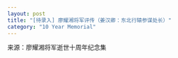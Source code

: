 ```yaml
---
layout: post
title: "[待录入] 廖耀湘将军评传（姜汉卿：东北行辕参谋处长）"
category: "10 Year Memorial"
---
```

来源：廖耀湘将军逝世十周年纪念集